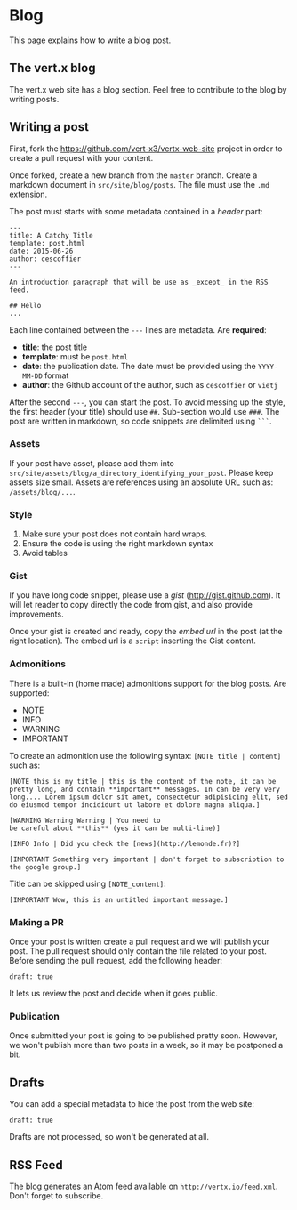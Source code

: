 # Blog

This page explains how to write a blog post.

## The vert.x blog

The vert.x web site has a blog section. Feel free to contribute to the blog by
writing posts.

## Writing a post

First, fork the https://github.com/vert-x3/vertx-web-site project in order to create a pull request with your content.

Once forked, create a new branch from the `master` branch. Create a markdown document in `src/site/blog/posts`. The file must use the `.md` extension.

The post must starts with some metadata contained in a _header_ part:

```
---
title: A Catchy Title
template: post.html
date: 2015-06-26
author: cescoffier
---

An introduction paragraph that will be use as _except_ in the RSS feed.

## Hello
...
```

Each line contained between the `---` lines are metadata. Are **required**:

* **title**: the post title
* **template**: must be `post.html`
* **date**: the publication date. The date must be provided using the `YYYY-MM-DD` format
* **author**: the Github account of the author, such as `cescoffier` or `vietj`

After the second `---`, you can start the post. To avoid messing up the style,
the first header (your title) should use `##`. Sub-section would use `###`.
The post are written in markdown, so code snippets are delimited using ` ``` `.

### Assets

If your post have asset, please add them into `src/site/assets/blog/a_directory_identifying_your_post`. Please keep assets size small. Assets are references using an absolute URL such as: `/assets/blog/...`.

### Style

1. Make sure your post does not contain hard wraps.
2. Ensure the code is using the right markdown syntax
3. Avoid tables

### Gist

If you have long code snippet, please use a _gist_ (http://gist.github.com). It will let reader to copy directly the code from gist, and also provide improvements.

Once your gist is created and ready, copy the _embed url_ in the post (at the right location). The embed url is a `script` inserting the Gist content.

### Admonitions

There is a built-in (home made) admonitions support for the blog posts. Are supported:

* NOTE
* INFO
* WARNING
* IMPORTANT

To create an admonition use the following syntax: `[NOTE title | content]` such as:

```
[NOTE this is my title | this is the content of the note, it can be pretty long, and contain **important** messages. In can be very very long.... Lorem ipsum dolor sit amet, consectetur adipisicing elit, sed do eiusmod tempor incididunt ut labore et dolore magna aliqua.]

[WARNING Warning Warning | You need to
be careful about **this** (yes it can be multi-line)]

[INFO Info | Did you check the [news](http://lemonde.fr)?]

[IMPORTANT Something very important | don't forget to subscription to the google group.]
```

Title can be skipped using `[NOTE_content]`:

```
[IMPORTANT Wow, this is an untitled important message.]
```

### Making a PR

Once your post is written create a pull request and we will publish your post. The pull request should only contain the file related to your post. Before sending the pull request, add the following header:

```
draft: true
```

It lets us review the post and decide when it goes public.

### Publication

Once submitted your post is going to be published pretty soon. However, we won't publish more than two posts in a week, so it may be postponed a bit.

## Drafts

You can add a special metadata to hide the post from the web site:

```
draft: true
```

Drafts are not processed, so won't be generated at all.

## RSS Feed

The blog generates an Atom feed available on `http://vertx.io/feed.xml`. Don't forget to subscribe.
